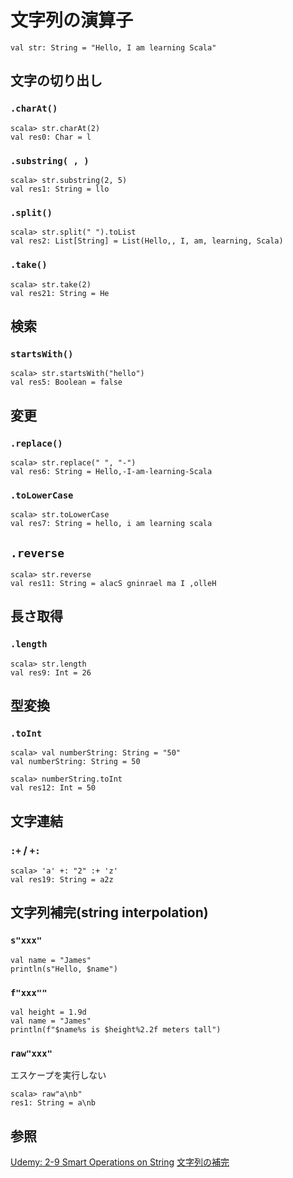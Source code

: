 # 文字列の演算子
```
val str: String = "Hello, I am learning Scala"
```
## 文字の切り出し
### `.charAt()`
```
scala> str.charAt(2)
val res0: Char = l
```

### `.substring( , )`
```
scala> str.substring(2, 5)
val res1: String = llo
```

### `.split()`
```
scala> str.split(" ").toList
val res2: List[String] = List(Hello,, I, am, learning, Scala)
```

### `.take()`
```
scala> str.take(2)
val res21: String = He
```

## 検索
### `startsWith()`
```
scala> str.startsWith("hello")
val res5: Boolean = false
```

## 変更
### `.replace()`
```
scala> str.replace(" ", "-")
val res6: String = Hello,-I-am-learning-Scala
```

### `.toLowerCase`
```
scala> str.toLowerCase
val res7: String = hello, i am learning scala
```

## `.reverse`
```
scala> str.reverse
val res11: String = alacS gninrael ma I ,olleH
```

## 長さ取得
### `.length`
```
scala> str.length
val res9: Int = 26
```

## 型変換
### `.toInt`
```
scala> val numberString: String = "50"
val numberString: String = 50

scala> numberString.toInt
val res12: Int = 50
```

## 文字連結
### `:+` / `+:`
```
scala> 'a' +: "2" :+ 'z'
val res19: String = a2z
```

## 文字列補完(string interpolation)
### `s"xxx"`
```
val name = "James"
println(s"Hello, $name")
```

### `f"xxx""`
```
val height = 1.9d
val name = "James"
println(f"$name%s is $height%2.2f meters tall")
```

### `raw"xxx"`
エスケープを実行しない
```
scala> raw"a\nb"
res1: String = a\nb
```

## 参照
[Udemy: 2-9 Smart Operations on String](https://www.udemy.com/course/rock-the-jvm-scala-for-beginners/learn/lecture/7660620#questions)
[文字列の補完](https://docs.scala-lang.org/ja/overviews/core/string-interpolation.html)
